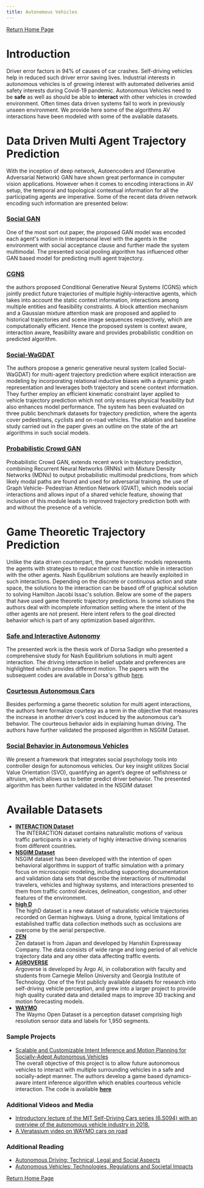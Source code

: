 ```yaml
---
title: Autonomous Vehicles
---
```


[Return Home Page](../index.md)
# Introduction
Driver error factors in 94% of causes of car crashes. Self-driving vehicles help in reduced such driver error saving lives. 
Industrial interests in autonomous vehicles is of growing interest with automated deliveries amid safety interests during Covid-19 pandemic.
Autonomous Vehicles need to be **safe** as well as should be able to **interact** with other vehicles in crowded environment.
Often times data driven systems fail to work in previously unseen environment. 
We provide here some of the algorithms AV interactions have been modeled with some of the available datasets.

# Data Driven Multi Agent Trajectory Prediction
With the inception of deep network, Autoencoders and (Generative Adversarial Network) GAN have shown great performance in computer vision applications. 
However when it comes to encoding interactions in AV setup, the temporal and topological contextual information for all the participating agents are imperative.
Some of the recent data driven network encoding such information are presented below:
### [Social GAN](https://openaccess.thecvf.com/content_cvpr_2018/html/Gupta_Social_GAN_Socially_CVPR_2018_paper.html)
One of the most sort out paper, the proposed GAN model was encoded each agent's motion in interpersonal level with the agents in the environment with social acceptance clause and further made the system multimodal.
The presented social pooling algorithm has influenced other GAN based model for predicting multi agent trajectory.

### [CGNS](https://ieeexplore.ieee.org/abstract/document/8967822)
the authors proposed Conditional Generative Neural Systems (CGNS) which jointly predict future trajectories of multiple highly-interactive agents, which takes into account the static context information, interactions among multiple entities and feasibility constraints.
A block attention mechanism and a Gaussian mixture attention mask are proposed and applied to historical trajectories and scene image sequences respectively, which are computationally efficient.
Hence the proposed system is context aware, interaction aware, feasibility aware and provides probabilistic condition on predicted algorithm. 

### [Social-WaGDAT](https://arxiv.org/abs/2002.06241)
The authors propose a generic generative neural system (called Social-WaGDAT) for multi-agent trajectory prediction where explicit interaction are modeling by incorporating relational inductive biases with a dynamic graph representation and leverages both trajectory and scene context information. 
They further employ an efficient kinematic constraint layer applied to vehicle trajectory prediction which not only ensures physical feasibility but also enhances model performance. 
The system has been evaluated on three public benchmark datasets for trajectory prediction, where the agents cover pedestrians, cyclists and on-road vehicles. 
The ablation and baseline study carried out in the paper gives an outline on the state of the art algorithms in such social models.

### [Probabilistic Crowd GAN](https://ieeexplore.ieee.org/abstract/document/9123560)
Probabilistic Crowd GAN, extends recent work in trajectory prediction, combining Recurrent Neural Networks (RNNs) with Mixture Density Networks (MDNs) to output probabilistic multimodal predictions, from which likely modal paths are found and used for adversarial training.
the use of Graph Vehicle- Pedestrian Attention Network (GVAT), which models social interactions and allows input of a shared vehicle feature, showing that inclusion of this module leads to improved trajectory prediction both with and without the presence of a vehicle.


# Game Theoretic Trajectory Prediction
Unlike the data driven counterpart, the game theoretic models represents the agents with strategies to reduce their cost function while in interaction with the other agents.
Nash Equilibrium solutions are heavily exploited in such interactions. Depending on the discrete or continuous action and state space, the solutions to the interaction can be based off of graphical solution to solving Hamilton Jacobi Issac's solution.
Below are some of the papers that have used game theoretic trajectory predictions. In some solutions the authors deal with incomplete information setting where the intent of the other agents are not present. Here intent refers to the goal directed behavior which is part of any optimization based algorithm. 

### [Safe and Interactive Autonomy](https://www2.eecs.berkeley.edu/Pubs/TechRpts/2017/EECS-2017-143.pdf)
The presented work is the thesis work of Dorsa Sadign who presented a comprehensive study for Nash Equilibrium solutions in multi agent interaction. The driving interaction in belief update and preferences are highlighted which provides different motion. 
The papers with the subsequent codes are available in Dorsa's github [here](https://github.com/dsadigh). 

### [Courteous Autonomous Cars](https://ieeexplore.ieee.org/stamp/stamp.jsp?arnumber=8593969)
Besides performing a game theoretic solution for multi agent interactions, the authors here  formalize courtesy as a
term in the objective that measures the increase in another
driver’s cost induced by the autonomous car’s behavior. The courteous behavior aids in explaining human driving. The authors have further validated the proposed algorithm in NSGIM Dataset.

### [Social Behavior in Autonomous Vehicles](https://www.pnas.org/doi/10.1073/pnas.1820676116)
We present a framework that integrates social psychology tools into controller design for autonomous vehicles. Our key insight utilizes Social Value Orientation (SVO), quantifying an agent’s degree of selfishness or altruism, which allows us to better predict driver behavior.
The presented algorithm has been further validated in the NSGIM dataset

 
# Available Datasets
* [**INTERACTION Dataset**](https://interaction-dataset.com/)\
The INTERACTION dataset contains naturalistic motions of various traffic participants in a variety of highly interactive driving scenarios from different countries. 
* [**NSGIM Dataset**](https://ops.fhwa.dot.gov/trafficanalysistools/ngsim.htm)\
NSGIM dataset has been developed with the intention of open behavioral algorithms in support of traffic simulation with a primary focus on microscopic modeling, including supporting documentation and validation data sets that describe the interactions of multimodal travelers, vehicles and highway systems, and interactions presented to them from traffic control devices, delineation, congestion, and other features of the environment.
* [**high D**](https://www.highd-dataset.com/)\
The highD dataset is a new dataset of naturalistic vehicle trajectories recorded on German highways. Using a drone, typical limitations of established traffic data collection methods such as occlusions are overcome by the aerial perspective.
* [**ZEN**](https://zen-traffic-data.net/english/outline/dataset.html)\
Zen dataset is from Japan and developed by Hanshin Expressway Company. The data consists of wide range and long period of all vehicle trajectory data and any other data affecting traffic events.
* [**AGROVERSE**](https://www.argoverse.org/)\
Argoverse is developed by Argo AI, in collaboration with faculty and students from Carnegie Mellon University and Georgia Institute of Technology. One of the first publicly available datasets for research into self-driving vehicle perception, and grew into a larger project to provide high quality curated data and detailed maps to improve 3D tracking and motion forecasting models.
* [**WAYMO**](https://waymo.com/intl/en_us/dataset-download-terms/)\
The Waymo Open Dataset is a perception dataset comprising high resolution sensor data and labels for 1,950 segments.


### Sample Projects
* [Scalable and Customizable Intent Inference and Motion Planning for Socially-Adept Autonomous Vehicles](https://home.riselab.info/nri.html)\
The overall objective of this project is to allow future autonomous vehicles to interact with multiple surrounding vehicles in a safe and socially-adept manner. 
The authors develop a game based dynamics-aware intent inference algorithm which enables courteous vehicle interaction.
The code is available [**here**](https://github.com/sunamatya/SocialGracefullnessTIV)
 
### Additional Videos and Media
+ [Introductory lecture of the MIT Self-Driving Cars series (6.S094) with an overview of the autonomous vehicle industry in 2018.](https://www.youtube.com/watch?v=sRxaMDDMWQQ&t=128s)
+ [A Veratasium video on WAYMO cars on road](https://www.youtube.com/watch?v=yjztvddhZmI)

### Additional Reading
+ [Autonomous Driving: Technical, Legal and Social Aspects](https://www.google.com/books/edition/Autonomous_Driving/HdtCDwAAQBAJ?hl=en&gbpv=1)
+ [Autonomous Vehicles: Technologies, Regulations and Societal Impacts](https://www.google.com/books/edition/Autonomous_Vehicles/BggWEAAAQBAJ?hl=en&gbpv=1&dq=autonomous+vehicles&printsec=frontcover)

[Return Home Page](../index.md)

